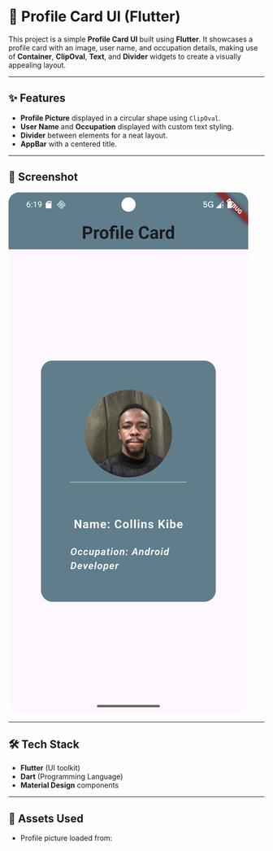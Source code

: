 # 👤 Profile Card UI (Flutter)

This project is a simple **Profile Card UI** built using **Flutter**. It showcases a profile card with an image, user name, and occupation details, making use of **Container**, **ClipOval**, **Text**, and **Divider** widgets to create a visually appealing layout.

---

## ✨ Features

- **Profile Picture** displayed in a circular shape using `ClipOval`.
- **User Name** and **Occupation** displayed with custom text styling.
- **Divider** between elements for a neat layout.
- **AppBar** with a centered title.

---

## 📸 Screenshot

![App Screenshot](screenshots/img.png)

---

## 🛠️ Tech Stack

- **Flutter** (UI toolkit)
- **Dart** (Programming Language)
- **Material Design** components

---

## 📂 Assets Used

- Profile picture loaded from:
